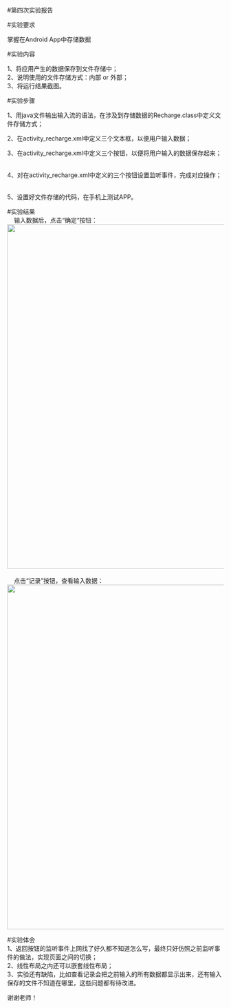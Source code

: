 #第四次实验报告

#实验要求    
    
掌握在Android App中存储数据       

#实验内容   
   
1、将应用产生的数据保存到文件存储中；     
2、说明使用的文件存储方式：内部 or 外部；     
3、将运行结果截图。     

#实验步骤

1、用java文件输出输入流的语法，在涉及到存储数据的Recharge.class中定义文件存储方式；     
     
2、在activity_recharge.xml中定义三个文本框，以便用户输入数据；          
    
3、在activity_recharge.xml中定义三个按钮，以便将用户输入的数据保存起来；          

4、对在activity_recharge.xml中定义的三个按钮设置监听事件，完成对应操作；                  
       
5、设置好文件存储的代码，在手机上测试APP。      

#实验结果        
     
输入数据后，点击“确定”按钮：     
<img width="800" height="800" src="https://raw.githubusercontent.com/GeekLee1998/android-labs-2018/master/soft1612070501311/labpicture/lab5-1.png"/>    
           
点击“记录”按钮，查看输入数据：            
<img width="800" height="800" src="https://raw.githubusercontent.com/GeekLee1998/android-labs-2018/master/soft1612070501311/labpicture/lab5-2.png"/>       
             
#实验体会      
1、返回按钮的监听事件上网找了好久都不知道怎么写，最终只好仿照之前监听事件的做法，实现页面之间的切换；      
2、线性布局之内还可以嵌套线性布局；    
3、实验还有缺陷，比如查看记录会把之前输入的所有数据都显示出来，还有输入保存的文件不知道在哪里，这些问题都有待改进。    
     
谢谢老师！       




